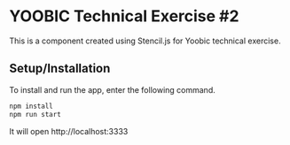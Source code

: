 # YOOBIC Technical Exercise #2

This is a component created using Stencil.js for Yoobic technical exercise.

## Setup/Installation

To install and run the app, enter the following command.

```bash
npm install
npm run start
```

It will open http://localhost:3333
